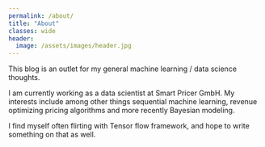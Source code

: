 ```yaml
---
permalink: /about/
title: "About"
classes: wide
header:
  image: /assets/images/header.jpg
---
```


This blog is an outlet for my general machine learning / data science thoughts.

I am currently working as a data scientist at Smart Pricer GmbH. My interests
include among other things sequential machine learning, revenue optimizing
pricing algorithms and more recently Bayesian modeling.

I find myself often flirting with Tensor flow framework, and hope to write
something on that as well.
